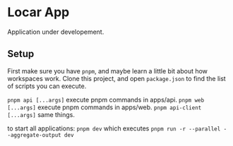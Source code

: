 # Locar App

Application under developement.

## Setup

First make sure you have `pnpm`, and maybe learn a little bit about how workspaces work.
Clone this project, and open `package.json` to find the list of scripts you can execute.

`pnpm api [...args]` execute pnpm commands in apps/api.
`pnpm web [...args]` execute pnpm commands in apps/web.
`pnpm api-client [...args]` same things.

to start all applications:
`pnpm dev` which executes `pnpm run -r --parallel --aggregate-output dev`
